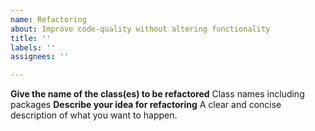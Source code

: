 ```yaml
---
name: Refactoring
about: Improve code-quality without altering functionality
title: ''
labels: ''
assignees: ''

---
```


**Give the name of the class(es) to be refactored**
Class names including packages
**Describe your idea for refactoring**
A clear and concise description of what you want to happen.
